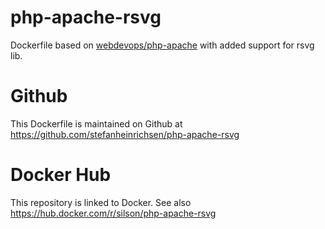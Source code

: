 # php-apache-rsvg
Dockerfile based on [webdevops/php-apache](https://hub.docker.com/r/webdevops/php-apache) with added support for rsvg lib.

# Github
This Dockerfile is maintained on Github at https://github.com/stefanheinrichsen/php-apache-rsvg

# Docker Hub
This repository is linked to Docker. See also https://hub.docker.com/r/silson/php-apache-rsvg

